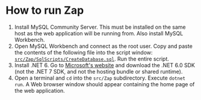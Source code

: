 # How to run Zap

1. Install MySQL Community Server. This must be installed on the same host as the web application will be running from.
   Also install MySQL Workbench.
2. Open MySQL Workbench and connect as the root user. Copy and paste the contents of the following file into the script window:
   [`src/Zap/SqlScripts/CreateDatabase.sql`](src/Zap/SqlScripts/CreateDatabase.sql).
   Run the entire script.
3. Install .NET 6. Go to [Microsoft's website](https://dotnet.microsoft.com/en-us/download) and download the .NET 6.0 SDK (not the .NET 7
   SDK, and not the hosting bundle or shared runtime).
4. Open a terminal and `cd` into the `src/Zap` subdirectory. Execute `dotnet run`. A Web browser window should
   appear containing the home page of the web application.
